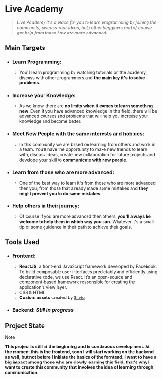 # Live Academy
>   _Live Academy it's a place for you to learn programming by joining the community, discuss your ideas, help other begginers and of course get help from those how are more advanced._

## Main Targets

* ### Learn Programming:
    * You'll learn programming by watching tutorials on the academy, discuss with other programmers and **the main key it's to solve problems**.

* ### Increase your Knowledge:

    * As we know, there are **no limits when it comes to learn something new**. Even if you have advanced knowledge in this field, there will be advanced courses and problems that will help you increase your knowledge and become better. 

* ### Meet New People with the same interests and hobbies:
    * In this community we are based on learning from others and work in a team. You'll have the opportunity to make new friends to learn with, discuss ideas, create new collaboration for future projects and develope your skill to **communicate with new people**.

* ### Learn from those who are more advanced:
    * One of the best way to learn it's from those who are more advanced then you, from those that already made some mistakes and **they might prevent you to do same mistakes**.

* ### Help others in their journey:
    * Of course if you are more advanced then others, **you'll always be welcome to help them in which way you can**. Whatever it's a small tip or some guidence in their path to achieve their goals.


## Tools Used

* ### Frontend:
    * **ReactJS**, a front-end JavaScript framework developed by Facebook. To build composable user interfaces predictably and efficiently using declarative code, we use React. It's an open-source and component-based framework responsible for creating the application's view layer.
    * CSS & HTML
    * **Custom assets** created by [Silviu](https://github.com/SilviuPe) 

* ### Backend: _Still in progress_

## Project State
> [!NOTE]
> **This project is still at the beginning and in continuous development. At the moment this is the frontend, soon I will start working on the backend as well, but not before I initiate the basics of the forntend. I want to have a big impact among those who are slowly learning this field, that's why I want to create this community that involves the idea of ​​learning through communication.**
